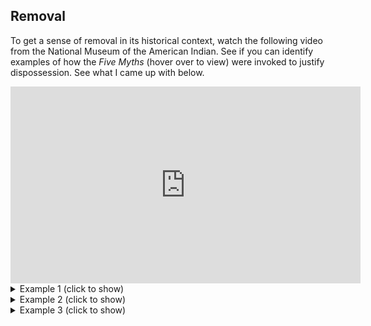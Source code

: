 ## Removal 

To get a sense of removal in its historical context, watch the following video from the National Museum of the American Indian. See if you can identify examples of how the _Five Myths_ (hover over to view) were invoked to justify dispossession. See what I came up with below.

<iframe width="560" height="315" src="https://www.youtube.com/embed/if-BOZgWZPE" frameborder="0" allow="accelerometer; autoplay; clipboard-write; encrypted-media; gyroscope; picture-in-picture" allowfullscreen></iframe>
<br/>
<details><summary>Example 1 (click to show)</summary>
<p>
At 3:50 we hear a quote from Andrew Jackson. Jackson held deeply racist views of Indigenous peoples, generalizing them as intelligent, amoral, and non-industrious. Jackson did not recognize the societies of Indigenous peoples as civilized, denigrating the different social, cultural, and political structures which characterized them. John Marshall, too, refers to Indigenous peoples as savages, likewise implying that they were “uncivilized” (4:00). This is an example of _Myth #1_.
</p>
</details>
<details><summary>Example 2 (click to show)</summary>
<p>
At 4:04, we hear the argument recounted “It’s important in the great american mythology to describe the Americas as wilderness. Because, if it’s wilderness, there’s really nobody to dispossess.” This is an example of the myth of free land and the uncivilized frontier _Myth #4_. Note how the notion of wilderness follows from and is related to _Myth #1_.
</p>
</details>
<details><summary>Example 3 (click to show)</summary>
<p>
At 4:57, we hear that some people believed that the US was destined to stretch across North America, or even that it was “God’s will.” This is an example of Manifest Destiny, _Myth #3_.
</p>
</details>
<br/>
